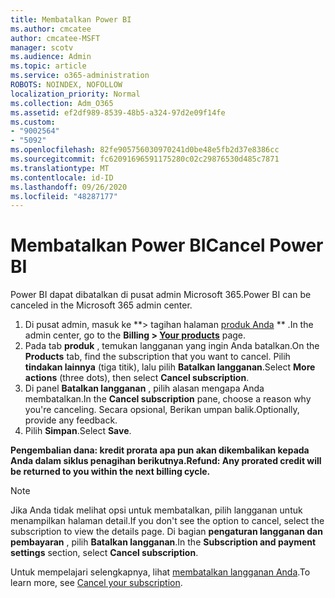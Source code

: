 ```yaml
---
title: Membatalkan Power BI
ms.author: cmcatee
author: cmcatee-MSFT
manager: scotv
ms.audience: Admin
ms.topic: article
ms.service: o365-administration
ROBOTS: NOINDEX, NOFOLLOW
localization_priority: Normal
ms.collection: Adm_O365
ms.assetid: ef2df989-8539-48b5-a324-97d2e09f14fe
ms.custom:
- "9002564"
- "5092"
ms.openlocfilehash: 82fe905756030970241d0be48e5fb2d37e8386cc
ms.sourcegitcommit: fc62091696591175280c02c29876530d485c7871
ms.translationtype: MT
ms.contentlocale: id-ID
ms.lasthandoff: 09/26/2020
ms.locfileid: "48287177"
---
```

# <a name="cancel-power-bi"></a><span data-ttu-id="8ac5c-102">Membatalkan Power BI</span><span class="sxs-lookup"><span data-stu-id="8ac5c-102">Cancel Power BI</span></span>

<span data-ttu-id="8ac5c-103">Power BI dapat dibatalkan di pusat admin Microsoft 365.</span><span class="sxs-lookup"><span data-stu-id="8ac5c-103">Power BI can be canceled in the Microsoft 365 admin center.</span></span>

1. <span data-ttu-id="8ac5c-104">Di pusat admin, masuk ke \*\*> tagihan halaman [produk Anda](https://go.microsoft.com/fwlink/p/?linkid=842054) \*\* .</span><span class="sxs-lookup"><span data-stu-id="8ac5c-104">In the admin center, go to the **Billing > [Your products](https://go.microsoft.com/fwlink/p/?linkid=842054)** page.</span></span>
2. <span data-ttu-id="8ac5c-105">Pada tab **produk** , temukan langganan yang ingin Anda batalkan.</span><span class="sxs-lookup"><span data-stu-id="8ac5c-105">On the **Products** tab, find the subscription that you want to cancel.</span></span> <span data-ttu-id="8ac5c-106">Pilih **tindakan lainnya** (tiga titik), lalu pilih **Batalkan langganan**.</span><span class="sxs-lookup"><span data-stu-id="8ac5c-106">Select **More actions** (three dots), then select **Cancel subscription**.</span></span>
3. <span data-ttu-id="8ac5c-107">Di panel **Batalkan langganan** , pilih alasan mengapa Anda membatalkan.</span><span class="sxs-lookup"><span data-stu-id="8ac5c-107">In the **Cancel subscription** pane, choose a reason why you're canceling.</span></span> <span data-ttu-id="8ac5c-108">Secara opsional, Berikan umpan balik.</span><span class="sxs-lookup"><span data-stu-id="8ac5c-108">Optionally, provide any feedback.</span></span>
4. <span data-ttu-id="8ac5c-109">Pilih **Simpan**.</span><span class="sxs-lookup"><span data-stu-id="8ac5c-109">Select **Save**.</span></span>

<span data-ttu-id="8ac5c-110">**Pengembalian dana: kredit prorata apa pun akan dikembalikan kepada Anda dalam siklus penagihan berikutnya.**</span><span class="sxs-lookup"><span data-stu-id="8ac5c-110">**Refund: Any prorated credit will be returned to you within the next billing cycle.**</span></span>

> [!NOTE]
> <span data-ttu-id="8ac5c-111">Jika Anda tidak melihat opsi untuk membatalkan, pilih langganan untuk menampilkan halaman detail.</span><span class="sxs-lookup"><span data-stu-id="8ac5c-111">If you don't see the option to cancel, select the subscription to view the details page.</span></span> <span data-ttu-id="8ac5c-112">Di bagian **pengaturan langganan dan pembayaran** , pilih **Batalkan langganan**.</span><span class="sxs-lookup"><span data-stu-id="8ac5c-112">In the **Subscription and payment settings** section, select **Cancel subscription**.</span></span>

<span data-ttu-id="8ac5c-113">Untuk mempelajari selengkapnya, lihat [membatalkan langganan Anda](https://docs.microsoft.com/microsoft-365/commerce/subscriptions/cancel-your-subscription).</span><span class="sxs-lookup"><span data-stu-id="8ac5c-113">To learn more, see [Cancel your subscription](https://docs.microsoft.com/microsoft-365/commerce/subscriptions/cancel-your-subscription).</span></span>